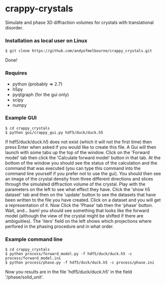 # crappy-crystals
Simulate and phase 3D diffraction volumes for crystals with translational disorder.

### Installation as local user on Linux
```
$ git clone https://github.com/andyofmelbourne/crappy_crystals.git 
```
Done!

### Requires
- python (probably => 2.7)
- h5py 
- pyqtgraph (for the gui only)
- scipy
- numpy

### Example GUI
```
$ cd crappy_crystals
$ python gui/crappy_gui.py hdf5/duck/duck.h5
```
If hdf5/duck/duck.h5 does not exist (which it will not the first time) then press Enter when asked if you would like to create this file.
    A Gui will then launch with some tabs up the top of the window. Click on the 'Forward model' tab then click the 'Calculate forward model' button in that tab. At the bottom of the window you should see the status of the calculation and the command that was executed (you can type this command into the command line yourself if you prefer not to use the gui). You should then see an image of the crystal density from three different directions and slices through the simulated diffraction volume of the crystal. Play with the parameters on the left to see what effect they have. 
    Click the 'show h5 dataset' tab and then on the 'update' button to see the datasets that have been written to the file you have created. Click on a dataset and you will get a representation of it. 
    Now Click the 'Phase' tab then the 'phase' button. Wait, and... bam! you should see something that looks like the forward model (although the view of the crystal might be shifted if there are ambiguities). The 'iters' field on the left shows which projections where perfored in the phasing procedure and in what order. 

### Example command line 
```
$ cd crappy_crystals
$ python process/forward_model.py -f hdf5/duck/duck.h5 -c process/forward_model.ini
$ python process/phase.py -f hdf5/duck/duck.h5 -c process/phase.ini
```
Now you results are in the file 'hdf5/duck/duck.h5' in the field '/phase/solid_unit'.
